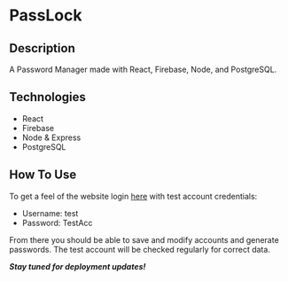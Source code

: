 # PassLock

## Description

A Password Manager made with React, Firebase, Node, and PostgreSQL.

## Technologies

- React
- Firebase
- Node & Express
- PostgreSQL

## How To Use

To get a feel of the website login [here](https://passlock.ca) with test account credentials:

- Username: test
- Password: TestAcc

From there you should be able to save and modify accounts and generate passwords. The test account will be checked regularly for correct data.

**_Stay tuned for deployment updates!_**
